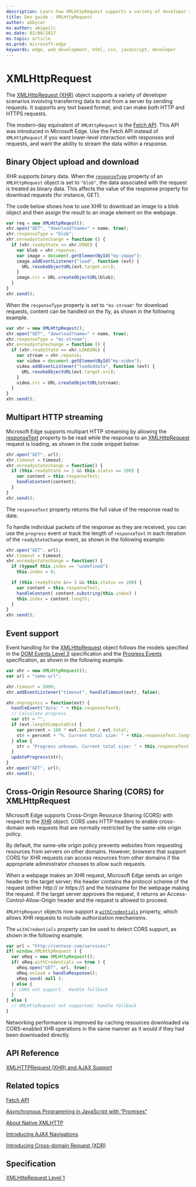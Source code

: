 ---description: Learn how XMLHttpRequest supports a variety of developer scenarios involving transferring data to and from a server by sending requests.
title: Dev guide - XMLHttpRequest
author: abbycar
ms.author: abigailc
ms.date: 02/08/2017
ms.topic: article
ms.prod: microsoft-edge
keywords: edge, web development, html, css, javascript, developer
---# XMLHttpRequestThe [XMLHttpRequest (XHR)](https://msdn.microsoft.com/library/ms535874) object supports a variety of developer scenarios involving transferring data to and from a server by sending requests. It supports any text based format, and can make both HTTP and HTTPS requests.The modern-day equivalent of `XMLHttpRequest` is the [Fetch API](./fetch-API.md). This API was introduced in Microsoft Edge. Use the Fetch API instead of `XMLHttpRequest` if you want lower-level interaction with responses and requests, and want the ability to stream the data within a response.## Binary Object upload and downloadXHR supports binary data. When the [`responseType`](https://msdn.microsoft.com/en-us/library/hh872882) property of an `XMLHttpRequest` object is set to `"blob"`, the data associated with the request is treated as binary data. This affects the value of the response property for download requests (for instance, GET).The code below shows how to use XHR to download an image to a blob object and then assign the result to an image element on the webpage.```javascriptvar req = new XMLHttpReqest();xhr.open("GET", "download?name=" + name, true);xhr.responseType = "blob";xhr.onreadystatechange = function () {  if (xhr.readyState == xhr.DONE) {    var blob = xhr.reponse;    var image = document.getElementById("my-image");    image.addEventListener("load", function (evt) {      URL.revokeObjectURL(evt.target.src);    }    image.src = URL.createObjectURL(blob);  }}xhr.send();```When the `responseType` property is set to `"ms-stream"` for download requests, content can be handled on the fly, as shown in the following example.```javascriptvar xhr = new XMLHttpReqest();xhr.open("GET", "download?name=" + name, true);xhr.responseType = "ms-stream";xhr.onreadystatechange = function () {  if (xhr.readyState == xhr.LOADING) {    var stream = xhr.reponse;    var video = document.getElementById("my-video");    video.addEventListener("loadeddata", function (evt) {      URL.revokeObjectURL(evt.target.src);    }    video.src = URL.createObjectURL(stream);  }}xhr.send();```## Multipart HTTP streamingMicrosoft Edge supports multipart HTTP streaming by allowing the [responseText](https://msdn.microsoft.com/en-us/library/ms534369) property to be read while the response to an [XMLHttpRequest](https://msdn.microsoft.com/library/ms535874) request is loading, as shown in the code snippet below:```javascriptxhr.open("GET", url);xhr.timeout = timeout;xhr.onreadystatechange = function() {  if (this.readyState >= 3 && this.status == 200) {    var content = this.responseText;    handleContent(content);  }}xhr.send();```The `responseText` property returns the full value of the response read to date.To handle individual packets of the response as they are received, you can use the `progress` event or track the length of `responseText` in each iteration of the `readyStateChange` event, as shown in the following example:```javascriptxhr.open("GET", url);xhr.timeout = timeout;xhr.onreadystatechange = function() {  if (typeof this.index == "undefined")    this.index = 0;  if (this.readyState &>= 3 && this.status == 200) {    var content = this.responseText;    handleContent( content.substring(this.index) )    this.index = content.length;  }}xhr.send();```## Event supportEvent handling for the [XMLHttpRequest](https://msdn.microsoft.com/library/ms535874) object follows the models specified in the [DOM Events Level 3](http://go.microsoft.com/fwlink/p/?LinkID=203756) specification and the [Progress Events](http://go.microsoft.com/fwlink/p/?LinkID=204796) specification, as shown in the following example.```javascriptvar xhr = new XMLHttpRequest();var url = "some-url";xhr.timeout = 5000;xhr.addEventListener("timeout", handleTimeout(evt), false);xhr.onprogress = function(evt) {  handleEvent("data: " + this.responseText);  // Calculate progress  var str = "";  if (evt.lengthComputable) {    var percent = 100 * evt.loaded / evt.total;    str = percent + "%. Current total size: " + this.responseText.length);  } else {    str = "Progress unknown. Current total size: " + this.responseText.length;  }  updateProgress(str);}xhr.open("GET", url);xhr.send();```## Cross-Origin Resource Sharing (CORS) for XMLHttpRequestMicrosoft Edge supports Cross-Origin Resource Sharing (CORS) with respect to the [XHR](https://msdn.microsoft.com/library/ms535874) object. CORS uses HTTP headers to enable cross-domain web requests that are normally restricted by the same-site origin policy.By default, the same-site origin policy prevents websites from requesting resources from servers on other domains. However, browsers that support CORS for XHR requests can access resources from other domains if the appropriate administrator chooses to allow such requests.When a webpage makes an XHR request, Microsoft Edge sends an origin header to the target server; the header contains the protocol scheme of the request (either http:// or https://) and the hostname for the webpage making the request. If the target server approves the request, it returns an Access-Control-Allow-Origin header and the request is allowed to proceed.`XMLHttpRequest` objects now support a [`withCredentials`](https://msdn.microsoft.com/en-us/library/hh872883) property, which allows XHR requests to include authorization mechanisms.The `withCredentials` property can be used to detect CORS support, as shown in the following example.```javascriptvar url = "http://contoso.com/services/"if( window.XMLHttpRequest ) {  var oReq = new XMLHttpRequest();  if( oReq.withCredentials == true ) {    oReq.open("GET", url, true);    oReq.onload = handleResponse();    oReq.send( null );  } else {  // CORS not support.  Handle fallback  }} else {  // XMLHttpRequest not supported; handle fallback}```Networking performance is improved by caching resources downloaded via CORS-enabled XHR operations in the same manner as it would if they had been downloaded directly.## API Reference[XMLHTTPRequest (XHR) and AJAX Support](https://msdn.microsoft.com/en-us/library/hh772834)## Related topics[Fetch API](./fetch-API.md)[Asynchronous Programming in JavaScript with “Promises”](http://blogs.msdn.com/b/ie/archive/2011/09/11/asynchronous-programming-in-javascript-with-promises.aspx)[About Native XMLHTTP](https://msdn.microsoft.com/library/ms537505)[Introducing AJAX Navigations](https://msdn.microsoft.com/library/Cc891506)[Introducing Cross-domain Request (XDR)](https://msdn.microsoft.com/library/Dd573303)## Specification[XMLHttpRequest Level 1](https://dvcs.w3.org/hg/xhr/raw-file/default/xhr-1/Overview.html)